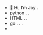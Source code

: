 - 👋 Hi, I’m Joy . 
- python . . 
- HTML . .
- go . . .
- 

<!---
8ijoy/8ijoy is a ✨ special ✨ repository because its `README.md` (this file) appears on your GitHub profile.
You can click the Preview link to take a look at your changes.
--->
